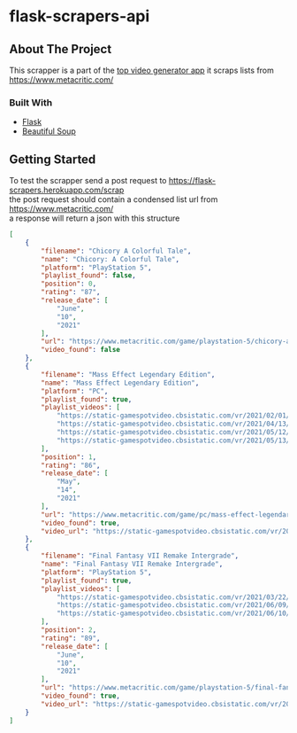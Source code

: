# flask-scrapers-api

<!-- ABOUT THE PROJECT -->
## About The Project
This scrapper is a part of the [top video generator app](https://github.com/mage1711/video-generator-app) it scraps lists from https://www.metacritic.com/

### Built With

* [Flask](https://flask.palletsprojects.com/en/2.0.x/)
* [Beautiful Soup](https://www.crummy.com/software/BeautifulSoup/bs4/doc/)

## Getting Started

To test the scrapper send a post request to https://flask-scrapers.herokuapp.com/scrap <br/>
the post request should contain a condensed list url from https://www.metacritic.com/ </br>
a response will return a json with this structure 
```json
[
    {
        "filename": "Chicory A Colorful Tale",
        "name": "Chicory: A Colorful Tale",
        "platform": "PlayStation 5",
        "playlist_found": false,
        "position": 0,
        "rating": "87",
        "release_date": [
            "June",
            "10",
            "2021"
        ],
        "url": "https://www.metacritic.com/game/playstation-5/chicory-a-colorful-tale",
        "video_found": false
    },
    {
        "filename": "Mass Effect Legendary Edition",
        "name": "Mass Effect Legendary Edition",
        "platform": "PC",
        "playlist_found": true,
        "playlist_videos": [
            "https://static-gamespotvideo.cbsistatic.com/vr/2021/02/01/646528/trailer_masseffectLE_202121_4000.mp4",
            "https://static-gamespotvideo.cbsistatic.com/vr/2021/04/13/649310/trailer_masseffectlegend_comparison_4000.mp4",
            "https://static-gamespotvideo.cbsistatic.com/vr/2021/05/12/649991/MELE1_CharacterCreatorGameplay_8000.mp4",
            "https://static-gamespotvideo.cbsistatic.com/vr/2021/05/13/650014/GraphicsComp_MassEffect1_20210513_8000.mp4"
        ],
        "position": 1,
        "rating": "86",
        "release_date": [
            "May",
            "14",
            "2021"
        ],
        "url": "https://www.metacritic.com/game/pc/mass-effect-legendary-edition",
        "video_found": true,
        "video_url": "https://static-gamespotvideo.cbsistatic.com/vr/2021/02/09/646974/Feature_MELEComp_20210208_8000.mp4"
    },
    {
        "filename": "Final Fantasy VII Remake Intergrade",
        "name": "Final Fantasy VII Remake Intergrade",
        "platform": "PlayStation 5",
        "playlist_found": true,
        "playlist_videos": [
            "https://static-gamespotvideo.cbsistatic.com/vr/2021/03/22/648808/trailer_ff7remakeintegradeextended_4000.mp4",
            "https://static-gamespotvideo.cbsistatic.com/vr/2021/06/09/650625/PS5_FF7RScorpionFight4K_8000.mp4",
            "https://static-gamespotvideo.cbsistatic.com/vr/2021/06/10/650666/Feature_FF7RIGFXComparison_20210609_8000.mp4"
        ],
        "position": 2,
        "rating": "89",
        "release_date": [
            "June",
            "10",
            "2021"
        ],
        "url": "https://www.metacritic.com/game/playstation-5/final-fantasy-vii-remake-intergrade",
        "video_found": true,
        "video_url": "https://static-gamespotvideo.cbsistatic.com/vr/2021/05/17/650075/Trailer_FF7intergrade_finaltrailer_4000.mp4"
    }
]
```


  
